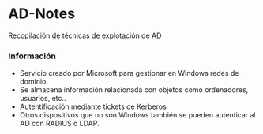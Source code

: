 # AD-Notes
Recopilación de técnicas de explotación de AD

### Información
- Servicio creado por Microsoft para gestionar en Windows redes de dominio.
- Se almacena información relacionada con objetos como ordenadores, usuarios, etc..
- Autentificación mediante tickets de Kerberos 
- Otros dispositivos que no son Windows también se pueden autenticar al AD con RADIUS o LDAP.

